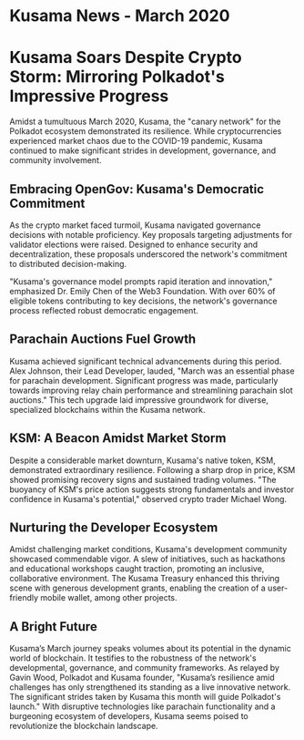 # Kusama News - March 2020

# Kusama Soars Despite Crypto Storm: Mirroring Polkadot's Impressive Progress

Amidst a tumultuous March 2020, Kusama, the "canary network" for the Polkadot ecosystem demonstrated its resilience. While cryptocurrencies experienced market chaos due to the COVID-19 pandemic, Kusama continued to make significant strides in development, governance, and community involvement.

## Embracing OpenGov: Kusama's Democratic Commitment 

As the crypto market faced turmoil, Kusama navigated governance decisions with notable proficiency. Key proposals targeting adjustments for validator elections were raised. Designed to enhance security and decentralization, these proposals underscored the network's commitment to distributed decision-making. 

"Kusama's governance model prompts rapid iteration and innovation," emphasized Dr. Emily Chen of the Web3 Foundation. With over 60% of eligible tokens contributing to key decisions, the network's governance process reflected robust democratic engagement.

## Parachain Auctions Fuel Growth

Kusama achieved significant technical advancements during this period. Alex Johnson, their Lead Developer, lauded, "March was an essential phase for parachain development. Significant progress was made, particularly towards improving relay chain performance and streamlining parachain slot auctions." This tech upgrade laid impressive groundwork for diverse, specialized blockchains within the Kusama network.

## KSM: A Beacon Amidst Market Storm

Despite a considerable market downturn, Kusama's native token, KSM, demonstrated extraordinary resilience. Following a sharp drop in price, KSM showed promising recovery signs and sustained trading volumes. "The buoyancy of KSM's price action suggests strong fundamentals and investor confidence in Kusama's potential," observed crypto trader Michael Wong.

## Nurturing the Developer Ecosystem

Amidst challenging market conditions, Kusama's development community showcased commendable vigor. A slew of initiatives, such as hackathons and educational workshops caught traction, promoting an inclusive, collaborative environment. The Kusama Treasury enhanced this thriving scene with generous development grants, enabling the creation of a user-friendly mobile wallet, among other projects.

## A Bright Future  

Kusama’s March journey speaks volumes about its potential in the dynamic world of blockchain. It testifies to the robustness of the network's developmental, governance, and community frameworks. As relayed by Gavin Wood, Polkadot and Kusama founder, "Kusama’s resilience amid challenges has only strengthened its standing as a live innovative network. The significant strides taken by Kusama this month will guide Polkadot's launch." With disruptive technologies like parachain functionality and a burgeoning ecosystem of developers, Kusama seems poised to revolutionize the blockchain landscape.